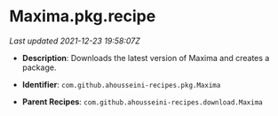 # Maxima.pkg.recipe

_Last updated 2021-12-23 19:58:07Z_

- **Description**: Downloads the latest version of Maxima and creates a package.

- **Identifier**: `com.github.ahousseini-recipes.pkg.Maxima`

- **Parent Recipes**: `com.github.ahousseini-recipes.download.Maxima`